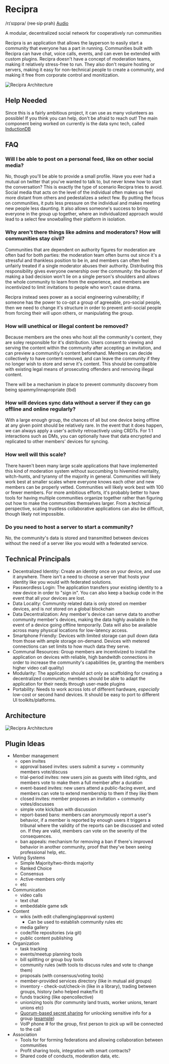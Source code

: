 # Recipra

/rɪˈsɪppra/
(ree·sip·prah)
[Audio](http://ipa-reader.xyz/?text=r%C9%AA%CB%88s%C9%AAppra)

A modular, decentralized social network for cooperatively run communities

Recipra is an application that allows the layperson to easily start a community that everyone has a part in running. Communities built with Recipra can have chat, voice calls, events, and can even be extended with custom plugins. Recipra doesn't have a concept of moderation teams, making it relatively stress-free to run. They also don't require hosting or servers, making it easy for non-technical people to create a community, and making it free from corporate control and monitization.

![Recipra Architecture](docs/assets/mockup.svg)

## Help Needed

Since this is a fairly ambitious project, it can use as many volunteers as possible! If you think you can help, don't be afraid to reach out! The main component being worked on currently is the data sync tech, called [InductionDB](https://github.com/0chroma/InductionDB)

## FAQ

### Will I be able to post on a personal feed, like on other social media?

No, though you'll be able to provide a small profile. Have you ever had a mutual on twitter that you've wanted to talk to, but never knew how to start the conversation? This is exactly the type of scenario Recipra tries to avoid. Social media that acts on the level of the individual often makes us feel more distant from others and pedestalizes a select few. By putting the focus on communities, it puts less pressure on the individual and makes meeting new people less daunting. It also allows someone's success to bring everyone in the group up together, where an individualized approach would lead to a select few snowballing their platform in isolation.

### Why aren't there things like admins and moderators? How will communities stay civil?

Communities that are dependent on authority figures for moderation are often bad for both parties: the moderation team often burns out since it's a stressful and thankless position to be in, and members can often feel unfairly treated if a single moderator abuses their authority. Distributing this responsibility gives everyone ownership over the community: the burden of making a bad decision won't lie on a single person's shoulders and allows the whole community to learn from the experience, and members are incentivized to limit invitations to people who won't cause drama.

Recipra instead sees power as a social engineering vulnerability; if someone has the power to co-opt a group of agreeable, pro-social people, then we need to change it's structure in order to prevent anti-social people from forcing their will upon others, or manipulating the group.

### How will unethical or illegal content be removed?

Because members are the ones who host all the community's content, they are soley responsible for it's distribution. Users consent to viewing and serving the content within the community after accepting an invitation, and can preview a communitiy's content beforehand. Members can decide collectively to have content removed, and can leave the community if they no longer wish to store and serve it's content. This should be compatible with existing legal means of prosecuting offenders and removing illegal content.

There will be a mechanism in place to prevent community discovery from being spammy/innapropriate (tbd)

### How will devices sync data without a server if they can go offline and online regularly?

With a large enough group, the chances of all but one device being offline at any given point should be relatively rare. In the event that it does happen, we can always apply a user's activity retroactively using CRDTs. For 1:1 interactions such as DMs, you can optionally have that data encrypted and replicated to other members' devices for syncing.

### How well will this scale?

There haven't been many large scale applications that have implemented this kind of moderation system without succumbing to hivemind mentality, witch-hunts, and tyranny of the majority in general. Communities will likely work best at smaller scales where everyone knows each other and new members can be properly vetted. Communities will likely work best with 100 or fewer members. For more ambitious efforts, it's probably better to have tools for having multiple communities organize together rather than figuring out how to make the communities themselves larger. From a technical perspective, scaling trustless collaborative applications can also be difficult, though likely not impossible.

### Do you need to host a server to start a community?

No, the community's data is stored and transmitted between devices without the need of a server like you would with a federated service.

## Technical Principals

- Decentralized Identity: Create an identity once on your device, and use it anywhere. There isn't a need to choose a server that hosts your identity like you would with federated solutions.
- Passwordless Login: The application transfers your existing identity to a new device in order to "sign in". You can also keep a backup code in the event that all your devices are lost.
- Data Locality: Community related data is only stored on member devices, and is *not* stored on a global blockchain
- Data Decentralization: Any member's device can serve data to another community member's devices, making the data highly available in the event of a device going offline temporarily. Data will also be available across many physical locations for low-latency access.
- Smartphone Friendly: Devices with limited storage can pull down data from those with ample storage on-demand. Devices with metered connections can set limits to how much data they serve.
- Communal Resources: Group members are incentivized to install the application on devices with reliable, high bandwitdh connections in order to increase the community's capabilities (ie, granting the members higher video call quality)
- Modularity: The application should act only as scaffolding for creating a decentralized community, members should be able to adapt the application for their needs through user-made plugins
- Portability: Needs to work across lots of different hardware, *especially* low-cost or second hand devices. It should be easy to port to different UI toolkits/platforms.

## Architecture

![Recipra Architecture](docs/assets/architecture.png)

## Plugin Ideas

- Member management
   - open invites
   - approval based invites: users submit a survey + community members vote/discuss
   - trial-period invites: new users join as guests with liited rights, and members vote to make them a full member after a duration
   - event-based invites: new users attend a public-facing event, and members can vote to extend membership to them if they like them
   - closed invites: member proposes an invitation + community votes/discusses
   - simple vote kick/ban with discussion
   - report-based bans: members can anonymously report a user's behavior, if a member is reported by enough users it triggers a tribunal where the validity of the reports can be discussed and voted on. If they are valid, members can vote on the severity of the consequences.
   - ban appeals: mechanism for removing a ban if there's improved behavior in another community, proof that they've been seeing professional help, etc.
- Voting Systems
  - Simple Majority/two-thirds majority
  - Ranked Choice
  - Consensus
  - Active-members only
  - etc
- Communication
  - video calls
  - text chat
  - embeddable game sdk
- Content
  - wikis (with edit challenging/approval system)
    - Can be used to establish community rules etc
  - media gallery
  - code/file repositories (via git)
  - public content publishing
- Organization
  - task tracking
  - events/meetup planning tools
  - bill splitting or group buy tools
  - community rules (with tools to discuss rules and vote to change them)
  - proposals (with consensus/voting tools)
  - member-provided services directory (like in mutual aid groups)
  - inventory - check-out/check-in (like in a library), trading between groups, history (who helped make/fix it)
  - funds tracking (like opencollective)
  - unionizing tools (for community land trusts, worker unions, tenant unions etc)
  - [Quorum-based secret sharing](https://en.wikipedia.org/wiki/Shamir%27s_secret_sharing) for unlocking sensitive info for a group ([example](https://iancoleman.io/shamir/))
  - VoIP phone # for the group, first person to pick up will be connected to the call
- Association
  - Tools for for forming federations and allowing collaboration between communities
  - Profit sharing tools, integration with smart contracts?
  - Shared code of conducts, moderation data, etc.
